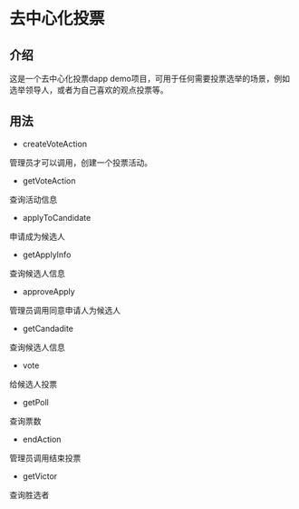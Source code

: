 # 去中心化投票

## 介绍

这是一个去中心化投票dapp demo项目，可用于任何需要投票选举的场景，例如选举领导人，或者为自己喜欢的观点投票等。

## 用法

* createVoteAction

管理员才可以调用，创建一个投票活动。

* getVoteAction

查询活动信息

* applyToCandidate

申请成为候选人

* getApplyInfo

查询候选人信息

* approveApply

管理员调用同意申请人为候选人

* getCandadite

查询候选人信息

* vote

给候选人投票

* getPoll

查询票数

* endAction

管理员调用结束投票

* getVictor

查询胜选者
